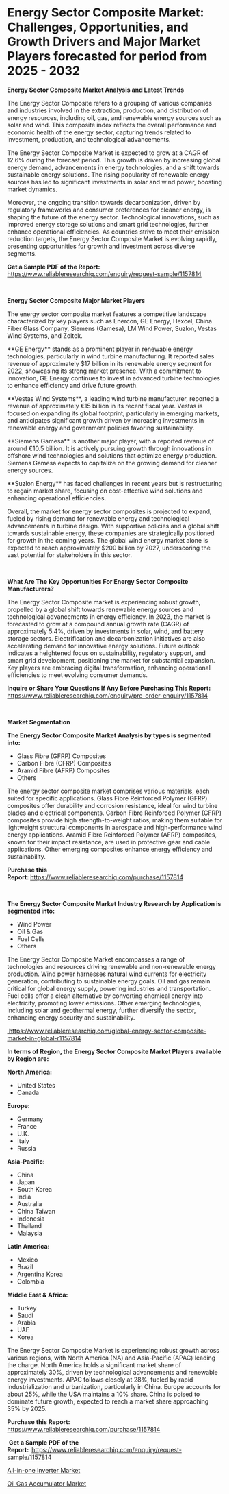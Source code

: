 <p><h1>Energy Sector Composite Market: Challenges, Opportunities, and Growth Drivers and Major Market Players forecasted for period from 2025 - 2032</h1></p><p><strong>Energy Sector Composite Market Analysis and Latest Trends</strong></p>
<p><p>The Energy Sector Composite refers to a grouping of various companies and industries involved in the extraction, production, and distribution of energy resources, including oil, gas, and renewable energy sources such as solar and wind. This composite index reflects the overall performance and economic health of the energy sector, capturing trends related to investment, production, and technological advancements.</p><p>The Energy Sector Composite Market is expected to grow at a CAGR of 12.6% during the forecast period. This growth is driven by increasing global energy demand, advancements in energy technologies, and a shift towards sustainable energy solutions. The rising popularity of renewable energy sources has led to significant investments in solar and wind power, boosting market dynamics.</p><p>Moreover, the ongoing transition towards decarbonization, driven by regulatory frameworks and consumer preferences for cleaner energy, is shaping the future of the energy sector. Technological innovations, such as improved energy storage solutions and smart grid technologies, further enhance operational efficiencies. As countries strive to meet their emission reduction targets, the Energy Sector Composite Market is evolving rapidly, presenting opportunities for growth and investment across diverse segments.</p></p>
<p><strong>Get a Sample PDF of the Report:&nbsp;</strong> <a href="https://www.reliableresearchiq.com/enquiry/request-sample/1157814?utm_campaign=99&utm_medium=2&utm_source=Github&utm_content=ia&utm_term=14022025&utm_id=energy-sector-composite">https://www.reliableresearchiq.com/enquiry/request-sample/1157814</a></p>
<p>&nbsp;</p>
<p><strong>Energy Sector Composite Major Market Players</strong></p>
<p><p>The energy sector composite market features a competitive landscape characterized by key players such as Enercon, GE Energy, Hexcel, China Fiber Glass Company, Siemens (Gamesa), LM Wind Power, Suzlon, Vestas Wind Systems, and Zoltek. </p><p>**GE Energy** stands as a prominent player in renewable energy technologies, particularly in wind turbine manufacturing. It reported sales revenue of approximately $17 billion in its renewable energy segment for 2022, showcasing its strong market presence. With a commitment to innovation, GE Energy continues to invest in advanced turbine technologies to enhance efficiency and drive future growth.</p><p>**Vestas Wind Systems**, a leading wind turbine manufacturer, reported a revenue of approximately €15 billion in its recent fiscal year. Vestas is focused on expanding its global footprint, particularly in emerging markets, and anticipates significant growth driven by increasing investments in renewable energy and government policies favoring sustainability. </p><p>**Siemens Gamesa** is another major player, with a reported revenue of around €10.5 billion. It is actively pursuing growth through innovations in offshore wind technologies and solutions that optimize energy production. Siemens Gamesa expects to capitalize on the growing demand for cleaner energy sources.</p><p>**Suzlon Energy** has faced challenges in recent years but is restructuring to regain market share, focusing on cost-effective wind solutions and enhancing operational efficiencies. </p><p>Overall, the market for energy sector composites is projected to expand, fueled by rising demand for renewable energy and technological advancements in turbine design. With supportive policies and a global shift towards sustainable energy, these companies are strategically positioned for growth in the coming years. The global wind energy market alone is expected to reach approximately $200 billion by 2027, underscoring the vast potential for stakeholders in this sector.</p></p>
<p>&nbsp;</p>
<p><strong>What Are The Key Opportunities For Energy Sector Composite Manufacturers?</strong></p>
<p><p>The Energy Sector Composite market is experiencing robust growth, propelled by a global shift towards renewable energy sources and technological advancements in energy efficiency. In 2023, the market is forecasted to grow at a compound annual growth rate (CAGR) of approximately 5.4%, driven by investments in solar, wind, and battery storage sectors. Electrification and decarbonization initiatives are also accelerating demand for innovative energy solutions. Future outlook indicates a heightened focus on sustainability, regulatory support, and smart grid development, positioning the market for substantial expansion. Key players are embracing digital transformation, enhancing operational efficiencies to meet evolving consumer demands.</p></p>
<p><strong>Inquire or Share Your Questions If Any Before Purchasing This Report:</strong> <a href="https://www.reliableresearchiq.com/enquiry/pre-order-enquiry/1157814?utm_campaign=99&utm_medium=2&utm_source=Github&utm_content=ia&utm_term=14022025&utm_id=energy-sector-composite">https://www.reliableresearchiq.com/enquiry/pre-order-enquiry/1157814</a></p>
<p>&nbsp;</p>
<p><strong>Market Segmentation</strong></p>
<p><strong>The Energy Sector Composite Market Analysis by types is segmented into:</strong></p>
<p><ul><li>Glass Fibre (GFRP) Composites</li><li>Carbon Fibre (CFRP) Composites</li><li>Aramid Fibre (AFRP) Composites</li><li>Others</li></ul></p>
<p><p>The energy sector composite market comprises various materials, each suited for specific applications. Glass Fibre Reinforced Polymer (GFRP) composites offer durability and corrosion resistance, ideal for wind turbine blades and electrical components. Carbon Fibre Reinforced Polymer (CFRP) composites provide high strength-to-weight ratios, making them suitable for lightweight structural components in aerospace and high-performance wind energy applications. Aramid Fibre Reinforced Polymer (AFRP) composites, known for their impact resistance, are used in protective gear and cable applications. Other emerging composites enhance energy efficiency and sustainability.</p></p>
<p><strong>Purchase this Report:&nbsp;</strong><a href="https://www.reliableresearchiq.com/purchase/1157814?utm_campaign=99&utm_medium=2&utm_source=Github&utm_content=ia&utm_term=14022025&utm_id=energy-sector-composite">https://www.reliableresearchiq.com/purchase/1157814</a></p>
<p>&nbsp;</p>
<p><strong>The Energy Sector Composite Market Industry Research by Application is segmented into:</strong></p>
<p><ul><li>Wind Power</li><li>Oil & Gas</li><li>Fuel Cells</li><li>Others</li></ul></p>
<p><p>The Energy Sector Composite Market encompasses a range of technologies and resources driving renewable and non-renewable energy production. Wind power harnesses natural wind currents for electricity generation, contributing to sustainable energy goals. Oil and gas remain critical for global energy supply, powering industries and transportation. Fuel cells offer a clean alternative by converting chemical energy into electricity, promoting lower emissions. Other emerging technologies, including solar and geothermal energy, further diversify the sector, enhancing energy security and sustainability.</p></p>
<p><a href="https://www.reliableresearchiq.com/global-energy-sector-composite-market-in-global-r1157814?utm_campaign=99&utm_medium=2&utm_source=Github&utm_content=ia&utm_term=14022025&utm_id=energy-sector-composite">&nbsp;https://www.reliableresearchiq.com/global-energy-sector-composite-market-in-global-r1157814</a></p>
<p><strong>In terms of Region, the Energy Sector Composite Market Players available by Region are:</strong></p>
<p>
    <p> <strong> North America: </strong>
        <ul>
            <li>United States</li>
            <li>Canada</li>
        </ul>
        </p> 
    <p> <strong> Europe: </strong>
        <ul>
            <li>Germany</li>
            <li>France</li>
            <li>U.K.</li>
            <li>Italy</li>
            <li>Russia</li>
        </ul>
        </p> 
    <p> <strong> Asia-Pacific: </strong>
        <ul>
            <li>China</li>
            <li>Japan</li>
            <li>South Korea</li>
            <li>India</li>
            <li>Australia</li>
            <li>China Taiwan</li>
            <li>Indonesia</li>
            <li>Thailand</li>
            <li>Malaysia</li>
        </ul>
        </p> 
    <p> <strong> Latin America: </strong>
        <ul>
            <li>Mexico</li>
            <li>Brazil</li>
            <li>Argentina Korea</li>
            <li>Colombia</li>
        </ul>
        </p> 
    <p> <strong> Middle East & Africa: </strong>
        <ul>
            <li>Turkey</li>
            <li>Saudi</li>
            <li>Arabia</li>
            <li>UAE</li>
            <li>Korea</li>
        </ul>
    </p>
    </p>
<p><p>The Energy Sector Composite Market is experiencing robust growth across various regions, with North America (NA) and Asia-Pacific (APAC) leading the charge. North America holds a significant market share of approximately 30%, driven by technological advancements and renewable energy investments. APAC follows closely at 28%, fueled by rapid industrialization and urbanization, particularly in China. Europe accounts for about 25%, while the USA maintains a 10% share. China is poised to dominate future growth, expected to reach a market share approaching 35% by 2025.</p></p>
<p><strong>Purchase this Report: </strong><a href="https://www.reliableresearchiq.com/purchase/1157814?utm_campaign=99&utm_medium=2&utm_source=Github&utm_content=ia&utm_term=14022025&utm_id=energy-sector-composite">https://www.reliableresearchiq.com/purchase/1157814</a></p>
<p>&nbsp;<strong>Get a Sample PDF of the Report:&nbsp;&nbsp;</strong><a href="https://www.reliableresearchiq.com/enquiry/request-sample/1157814?utm_campaign=99&utm_medium=2&utm_source=Github&utm_content=ia&utm_term=14022025&utm_id=energy-sector-composite">https://www.reliableresearchiq.com/enquiry/request-sample/1157814</a></p>
<p><strong></strong></p>
<p><p><a href="https://github.com/kolffmaris58/Market-Research-Report-List-1/blob/main/all-in-one-inverter-market.md?utm_campaign=99&utm_medium=2&utm_source=Github&utm_content=ia&utm_term=14022025&utm_id=energy-sector-composite">All-in-one Inverter Market</a></p><p><a href="https://github.com/kryshaprilbb/Market-Research-Report-List-1/blob/main/oil-gas-accumulator-market.md?utm_campaign=99&utm_medium=2&utm_source=Github&utm_content=ia&utm_term=14022025&utm_id=energy-sector-composite">Oil Gas Accumulator Market</a></p></p>